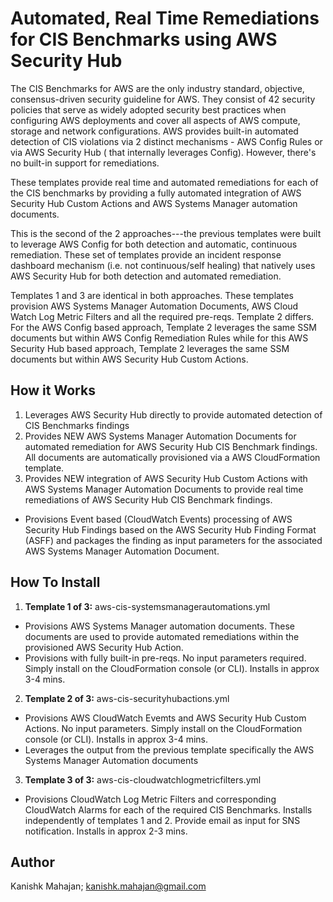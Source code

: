 <p align="center">
</p>

# Automated, Real Time Remediations for CIS Benchmarks using AWS Security Hub

The CIS Benchmarks for AWS are the only industry standard, objective, consensus-driven security guideline for AWS. They consist of 42 security policies that serve as widely adopted security best practices when configuring AWS deployments and cover all aspects of AWS compute, storage and network configurations. AWS provides built-in automated detection of CIS violations via 2 distinct mechanisms - AWS Config Rules or via AWS Security Hub ( that internally leverages Config). However, there's no built-in support for remediations. 

These templates provide real time and automated remediations for each of the CIS benchmarks by providing a fully automated integration of AWS Security Hub Custom Actions and AWS Systems Manager automation documents.

This is the second of the 2 approaches---the previous templates were built to leverage AWS Config for both detection and automatic, continuous remediation. These set of templates provide an incident response dashboard mechanism  (i.e. not continuous/self healing) that natively uses AWS Security Hub for both detection and automated remediation. 

Templates 1 and 3 are identical in both approaches. These templates provision AWS Systems Manager Automation Documents, AWS Cloud Watch Log Metric Filters and all the required pre-reqs. Template 2 differs. For the AWS Config based approach, Template 2 leverages the same SSM documents but within AWS Config Remediation Rules while for this AWS Security Hub based approach, Template 2 leverages the same SSM documents but within AWS Security Hub Custom Actions.

## How it Works

1. Leverages AWS Security Hub directly to provide automated detection of CIS Benchmarks findings
2. Provides NEW AWS Systems Manager Automation Documents for automated remediation for AWS Security Hub CIS Benchmark findings. All documents are automatically provisioned via a AWS CloudFormation template.
3. Provides NEW integration of AWS Security Hub Custom Actions with AWS Systems Manager Automation Documents to provide real time remediations of AWS Security Hub CIS Benchmark findings. 
* Provisions Event based (CloudWatch Events) processing of AWS Security Hub Findings based on the AWS Security Hub Finding Format (ASFF) and packages the finding as input parameters for the associated AWS Systems Manager Automation Document.


## How To Install

1. **Template 1 of 3:** aws-cis-systemsmanagerautomations.yml
* Provisions AWS Systems Manager automation documents. These documents are used to provide automated remediations within the provisioned AWS Security Hub Action.
* Provisions with fully built-in pre-reqs. No input parameters required. Simply install on the CloudFormation console (or CLI). Installs in approx 3-4 mins.

2. **Template 2 of 3:** aws-cis-securityhubactions.yml
* Provisions AWS CloudWatch Evemts and AWS Security Hub Custom Actions. No input parameters. Simply install on the CloudFormation console (or CLI). Installs in approx 3-4 mins.
* Leverages the output from the previous template specifically the AWS Systems Manager Automation documents

3. **Template 3 of 3:** aws-cis-cloudwatchlogmetricfilters.yml
* Provisions CloudWatch Log Metric Filters and corresponding CloudWatch Alarms for each of the required CIS Benchmarks. Installs independently of templates 1 and 2.  Provide email as input for SNS notification. Installs in approx 2-3 mins. 


## Author

Kanishk Mahajan; kanishk.mahajan@gmail.com

